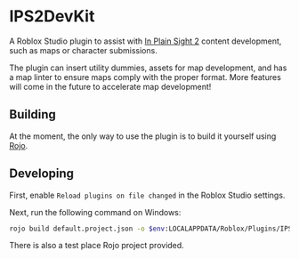 # IPS2DevKit

A Roblox Studio plugin to assist with [In Plain Sight 2](https://www.roblox.com/games/2901172949) content development, such as maps or character submissions.

The plugin can insert utility dummies, assets for map development, and has a map linter to ensure maps comply with the proper format. More features will come in the future to accelerate map development!

## Building

At the moment, the only way to use the plugin is to build it yourself using [Rojo](https://github.com/rojo-rbx/rojo).

## Developing

First, enable `Reload plugins on file changed` in the Roblox Studio settings.

Next, run the following command on Windows:
```bash
rojo build default.project.json -o $env:LOCALAPPDATA/Roblox/Plugins/IPS2DevKit.rbxm --watch
```

There is also a test place Rojo project provided.
